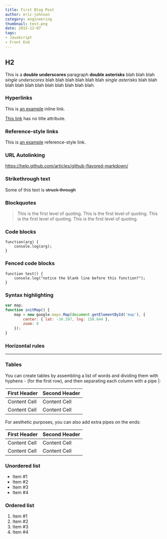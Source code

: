```yaml
---
title: First Blog Post
author: eric-johnson
category: engineering
thumbnail: test.png
date: 2015-12-07
tags:
- JavaScript
- Front End
---
```


H2
--

This is a __double underscores__ paragraph **double asterisks** blah blah blah _single underscores_ blah blah blah blah blah blah *single asterisks* blah blah blah blah blah blah blah blah blah blah blah.


### Hyperlinks

This is [an example](http://example.com/ "Title") inline link.

[This link](http://example.net/) has no title attribute.


### Reference-style links

This is [an example][id] reference-style link.

[id]: http://example.com/  "Optional Title Here"


### URL Autolinking

https://help.github.com/articles/github-flavored-markdown/

### Strikethrough text

Some of this text is ~~struck through~~


### Blockquotes

> This is the first level of quoting. This is the first level of quoting. This is the first level of quoting. This is the first level of quoting.
>

### Code blocks

	function(arg) {
		console.log(arg);
	}


### Fenced code blocks

```
function test() {
	console.log("notice the blank line before this function?");
}
```

### Syntax highlighting

```js
var map;
function initMap() {
	map = new google.maps.Map(document.getElementById('map'), {
		center: { lat: -34.397, lng: 150.644 },
		zoom: 8
	});
}
```
### Horizontal rules

* * *

### Tables

You can create tables by assembling a list of words and dividing them with hyphens - (for the first row), and then separating each column with a pipe |:

First Header  | Second Header
------------- | -------------
Content Cell  | Content Cell
Content Cell  | Content Cell

For aesthetic purposes, you can also add extra pipes on the ends:

| First Header  | Second Header |
| ------------- | ------------- |
| Content Cell  | Content Cell  |
| Content Cell  | Content Cell  |


### Unordered list

* Item #1
* Item #2
* Item #3
* Item #4


### Ordered list

1. Item #1
2. Item #2
3. Item #3
4. Item #4